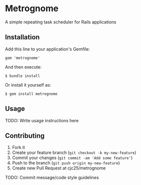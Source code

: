 # Metrognome

A simple repeating task scheduler for Rails applications

## Installation

Add this line to your application's Gemfile:

    gem 'metrognome'

And then execute:

    $ bundle install

Or install it yourself as:

    $ gem install metrognome

## Usage

TODO: Write usage instructions here

## Contributing

1. Fork it
2. Create your feature branch (`git checkout -b my-new-feature`)
3. Commit your changes (`git commit -am 'Add some feature'`)
4. Push to the branch (`git push origin my-new-feature`)
5. Create new Pull Request at cjc25/metrognome

TODO: Commit message/code style guidelines
